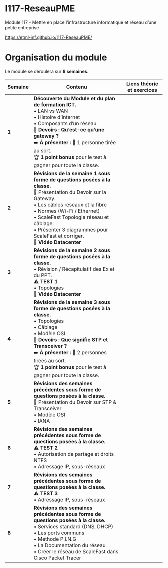 # I117-ReseauPME
Module 117 - Mettre en place l’infrastructure informatique et réseau d’une petite entreprise

https://etml-inf.github.io/I117-ReseauPME/

# Organisation du module

Le module se déroulera sur **8 semaines**. 


| **Semaine** | **Contenu**                                                                                                     | **Liens théorie et exercices** |
|-------------|-----------------------------------------------------------------------------------------------------------------|--------------------------------|
| **1**       | **Découverte du Module et du plan de formation ICT.**<br>• LAN vs WAN<br>• Histoire d’Internet<br>• Composants d’un réseau<br>📘 **Devoirs : Qu’est-ce qu’une gateway ?**<br>➡️ **À présenter :** 🎤 1 personne tirée au sort.<br>🏆 **1 point bonus** pour le test à gagner pour toute la classe. |                                |
| **2**       | **Révisions de la semaine 1 sous forme de questions posées à la classe.**<br>🎤 Présentation du Devoir sur la Gateway.<br>• Les câbles réseaux et la fibre<br>• Normes (Wi-Fi / Ethernet)<br>• ScaleFast Topologie réseau et câblage.<br>• Présenter 3 diagrammes pour ScaleFast et corriger.<br>🎥 **Vidéo Datacenter** |                                |
| **3**       | **Révisions de la semaine 2 sous forme de questions posées à la classe.**<br>• Révision / Récapitulatif des Ex et du PPT.<br>⚠️ **TEST 1**<br>• Topologies<br>🎥 **Vidéo Datacenter** |                                |
| **4**       | **Révisions de la semaine 3 sous forme de questions posées à la classe.**<br>• Topologies<br>• Câblage<br>• Modèle OSI<br>📘 **Devoirs : Que signifie STP et Transceiver ?**<br>➡️ **À présenter :** 🎤 2 personnes tirées au sort.<br>🏆 **1 point bonus** pour le test à gagner pour toute la classe. |                                |
| **5**       | **Révisions des semaines précédentes sous forme de questions posées à la classe.**<br>🎤 Présentation du Devoir sur STP & Transceiver<br>• Modèle OSI<br>• IANA |                                |
| **6**       | **Révisions des semaines précédentes sous forme de questions posées à la classe.**<br>⚠️ **TEST 2**<br>• Autorisation de partage et droits NTFS<br>• Adressage IP, sous-réseaux |                                |
| **7**       | **Révisions des semaines précédentes sous forme de questions posées à la classe.**<br>⚠️ **TEST 3**<br>• Adressage IP, sous-réseaux |                                |
| **8**       | **Révisions des semaines précédentes sous forme de questions posées à la classe.**<br>• Services standard (DNS, DHCP)<br>• Les ports communs<br>• Méthode P.I.N.G<br>• La Documentation du réseau<br>• Créer le réseau de ScaleFast dans Cisco Packet Tracer |                                |



